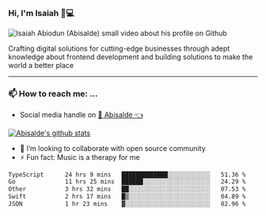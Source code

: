 ### Hi, I'm Isaiah 🌻💻

<img src="https://res.cloudinary.com/abisalde/image/upload/c_scale,h_311,w_816/v1616039512/Abisalde_github.gif" alt="Isaiah Abiodun (Abisalde) small video about his profile on Github">

Crafting digital solutions for cutting-edge businesses through adept knowledge about frontend development and building solutions to make the world a better place
<hr>

### 📫 How to reach me: ...
- Social media handle on <a href="https://twitter.com/abisalde">🔔  Abisalde   👈</a>


[![Abisalde's github stats](https://github-readme-stats.vercel.app/api?username=abisalde)](https://github.com/abisalde/github-readme-stats)

- 👯 I’m looking to collaborate with open source community
- ⚡ Fun fact: Music is a therapy for me


<!--
**abisalde/Abisalde** is a ✨ _special_ ✨ repository because its `README.md` (this file) appears on your GitHub profile.

Here are some ideas to get you started:


- 👯 I’m looking to collaborate with open source community
- 🤔 I’m looking for help with ...
- 💬 Ask me about ...
- 📫 How to reach me: ...
- 😄 Pronouns: ...
- ⚡ Fun fact: ...
-->

<!--START_SECTION:waka-->

```txt
TypeScript      24 hrs 9 mins   █████████████░░░░░░░░░░░░   51.36 %
Go              11 hrs 25 mins  ██████░░░░░░░░░░░░░░░░░░░   24.29 %
Other           3 hrs 32 mins   ██░░░░░░░░░░░░░░░░░░░░░░░   07.53 %
Swift           2 hrs 17 mins   █▒░░░░░░░░░░░░░░░░░░░░░░░   04.89 %
JSON            1 hr 23 mins    ▓░░░░░░░░░░░░░░░░░░░░░░░░   02.96 %
```

<!--END_SECTION:waka-->

